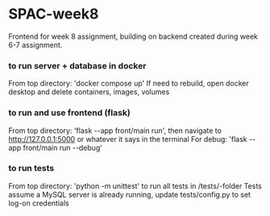 # SPAC-week8
Frontend for week 8 assignment, building on backend created during week 6-7 assignment.

### to run server + database in docker
From top directory: 'docker compose up'
If need to rebuild, open docker desktop and delete containers, images, volumes

### to run and use frontend (flask)
From top directory: 'flask --app front/main run', then navigate to http://127.0.0.1:5000 or whatever it says in the terminal
For debug: 'flask --app front/main run --debug'

### to run tests
From top directory: 'python -m unittest' to run all tests in /tests/-folder
Tests assume a MySQL server is already running, update tests/config.py to set log-on credentials